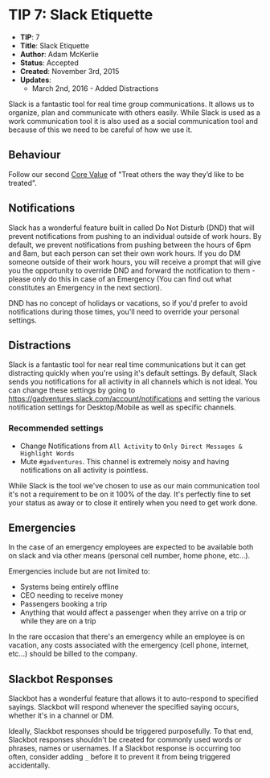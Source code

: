 # TIP 7: Slack Etiquette

* **TIP**: 7
* **Title**:  Slack Etiquette
* **Author**: Adam McKerlie
* **Status**: Accepted
* **Created**: November 3rd, 2015
* **Updates**:
  * March 2nd, 2016 - Added Distractions

Slack is a fantastic tool for real time group communications. It allows us to organize, plan and communicate with others easily. While Slack is used as a work communication tool it is also used as a social communication tool and because of this we need to be careful of how we use it.

## Behaviour

Follow our second [Core Value](https://github.com/gadventures/TIPs/blob/master/tips/tip-1-core-values.md) of "Treat others the way they’d like to be treated".

## Notifications

Slack has a wonderful feature built in called Do Not Disturb (DND) that will prevent notifications from pushing to an individual outside of work hours.  By default, we prevent notifications from pushing between the hours of 6pm and 8am, but each person can set their own work hours.  If you do DM someone outside of their work hours, you will receive a prompt that will give you the opportunity to override DND and forward the notification to them - please only do this in case of an Emergency (You can find out what constitutes an Emergency in the next section).

DND has no concept of holidays or vacations, so if you'd prefer to avoid notifications during those times, you'll need to override your personal settings.

## Distractions

Slack is a fantastic tool for near real time communications but it can get distracting quickly when you're using it's default settings. By default, Slack sends you notifications for all activity in all channels which is not ideal. You can change these settings by going to https://gadventures.slack.com/account/notifications and setting the various notification settings for Desktop/Mobile as well as specific channels.

### Recommended settings
* Change Notifications from `All Activity` to `Only Direct Messages & Highlight Words`
* Mute `#gadventures`. This channel is extremely noisy and having notifications on all activity is pointless.

While Slack is the tool we've chosen to use as our main communication tool it's not a requirement to be on it 100% of the day. It's perfectly fine to set your status as away or to close it entirely when you need to get work done. 


## Emergencies

In the case of an emergency employees are expected to be available both on slack and via other means (personal cell number, home phone, etc...).

Emergencies include but are not limited to:

* Systems being entirely offline
* CEO needing to receive money
* Passengers booking a trip
* Anything that would affect a passenger when they arrive on a trip or while they are on a trip

In the rare occasion that there's an emergency while an employee is on vacation, any costs associated with the emergency (cell phone, internet, etc...) should be billed to the company.

## Slackbot Responses

Slackbot has a wonderful feature that allows it to auto-respond to specified sayings. Slackbot will respond whenever the specified saying occurs, whether it's in a channel or DM.

Ideally, Slackbot responses should be triggered purposefully.  To that end, Slackbot responses shouldn't be created for commonly used words or phrases, names or usernames. If a Slackbot response is occurring too often, consider adding `_` before it to prevent it from being triggered accidentally.
